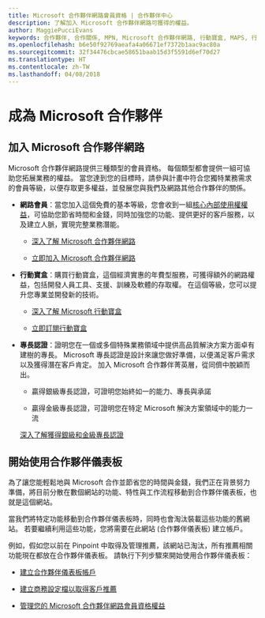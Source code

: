 ```yaml
---
title: Microsoft 合作夥伴網路會員資格 | 合作夥伴中心
description: 了解加入 Microsoft 合作夥伴網路可獲得的權益。
author: MaggiePucciEvans
keywords: 合作夥伴, 合作關係, MPN, Microsoft 合作夥伴網路, 行動寶盒, MAPS, 行動寶盒訂閱, 權益, MPN 權益, 會員資格
ms.openlocfilehash: b6e50f92769aeafa4a06671ef7372b1aac9ac80a
ms.sourcegitcommit: 32f34476cbcae58651baab15d3f5591d6ef70d27
ms.translationtype: HT
ms.contentlocale: zh-TW
ms.lasthandoff: 04/08/2018
---
```

# <a name="partner-with-microsoft"></a>成為 Microsoft 合作夥伴

## <a name="join-the-microsoft-partner-network"></a>加入 Microsoft 合作夥伴網路

Microsoft 合作夥伴網路提供三種類型的會員資格。 每個類型都會提供一組可協助您拓展業務的權益。 當您達到您的目標時，請參與計畫中符合您獨特業務需求的會員等級，以便存取更多權益，並發展您與我們及網路其他合作夥伴的關係。

-   **網路會員**：當您加入這個免費的基本等級，您會收到一組[核心內部使用權權益](https://partner.microsoft.com/membership/core-benefits)，可協助您節省時間和金錢，同時加強您的功能、提供更好的客戶服務，以及建立人脈，實現完整業務潛能。

    -   [深入了解 Microsoft 合作夥伴網路](https://partner.microsoft.com/membership/how-it-works)

    -   [立即加入 Microsoft 合作夥伴網路](https://partners.microsoft.com/PartnerProgram/simplifiedenrollment.aspx)

-   **行動寶盒**：購買行動寶盒，這個經濟實惠的年費型服務，可獲得額外的網路權益，包括開發人員工具、支援、訓練及軟體的存取權。 在這個等級，您可以提升您專業並開發新的技術。

    -   [深入了解 Microsoft 行動寶盒](https://partner.microsoft.com/membership/action-pack)

    -   [立即訂閱行動寶盒](mpn-get-action-pack.md)

-   **專長認證**：證明您在一個或多個特殊業務領域中提供高品質解決方案方面卓有建樹的專長。 Microsoft 專長認證是設計來讓您做好準備，以便滿足客戶需求以及獲得潛在客戶肯定。 加入 Microsoft 合作夥伴菁英層，從同儕中脫穎而出。

    -   贏得銀級專長認證，可證明您始終如一的能力、專長與承諾

    -   贏得金級專長認證，可證明您在特定 Microsoft 解決方案領域中的能力一流

    [深入了解獲得銀級和金級專長認證](https://partner.microsoft.com/membership/competencies)

   
## <a name="get-started-with-the-partner-dashboard"></a>開始使用合作夥伴儀表板

為了讓您能輕鬆地與 Microsoft 合作並節省您的時間與金錢，我們正在背景努力準備，將目前分散在數個網站的功能、特性與工作流程移動到合作夥伴儀表板，也就是這個網站。 

當我們將特定功能移動到合作夥伴儀表板時，同時也會淘汰裝載這些功能的舊網站。 若要繼續利用這些功能，您將需要在此網站 (合作夥伴儀表板) 建立帳戶。 

例如，假如您以前在 Pinpoint 中取得及管理推薦，該網站已淘汰，所有推薦相關功能現在都放在合作夥伴儀表板。 請執行下列步驟來開始使用合作夥伴儀表板：   

-   [建立合作夥伴儀表板帳戶](mpn-create-a-partner-center-account.md)

-   [建立商務設定檔以取得客戶推薦](create-a-marketing-profile.md)

-   [管理您的 Microsoft 合作夥伴網路會員資格權益](manage-your-partner-network-benefits.md)

